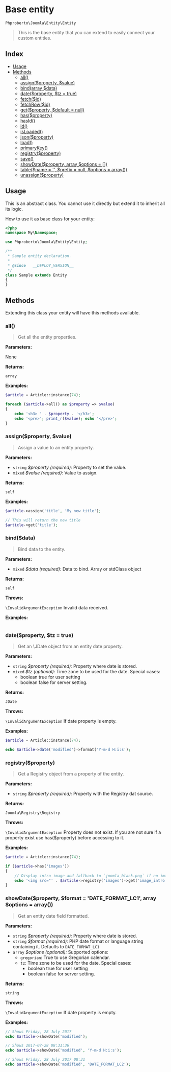 # Base entity

`Phproberto\Joomla\Entity\Entity`

> This is the base entity that you can extend to easily connect your custom entities.

## Index <a id="index"></a>

* [Usage](#usage)
* [Methods](#methods)
    * [all()](#all)
    * [assign($property, $value)](#assign)
    * [bind(array $data)](#bind)
    * [date($property, $tz = true)](#date)
    * [fetch($id)](#fetch)
    * [fetchRow($id)](#fetchRow)
    * [get($property, $default = null)](#get)
    * [has($property)](#has)
    * [hasId()](#hasId)
    * [id()](#id)
    * [isLoaded()](#isLoaded)
    * [json($property)](#json)
    * [load()](#load)
    * [primaryKey()](#primaryKey)
    * [registry($property)](#registry)
    * [save()](#save)
    * [showDate($property, array $options = [])](#showDate)
    * [table($name = '', $prefix = null, $options = array())](#table)
    * [unassign($property)](#unassign)

## Usage <a id="usage"></a>

This is an abstract class. You cannot use it directly but extend it to inherit all its logic. 

How to use it as base class for your entity:

```php
<?php
namespace My\Namespace;

use Phproberto\Joomla\Entity\Entity;

/**
 * Sample entity declaration.
 *
 * @since   __DEPLOY_VERSION__
 */
class Sample extends Entity
{
}
```

## Methods <a id="methods"></a>

Extending this class your entity will have this methods available.  

### all() <a id="all"></a>

> Get all the entity properties.

**Parameters:**

None

**Returns:**

`array`

**Examples:**

```php
$article = Article::instance(74);

foreach ($article->all() as $property => $value)
{
    echo '<h3> ' . $property . '</h3>';
    echo '<pre>'; print_r($value); echo '</pre>';
}
```

### assign($property, $value) <a id="assign"></a>

> Assign a value to an entity property.

**Parameters:**

* `string` *$property (required):* Property to set the value.
* `mixed` *$value (required):* Value to assign.

**Returns:**

`self`

**Examples:**

```php
$article->assign('title', 'My new title');

// This will return the new title
$article->get('title');
```

### bind($data) <a id="bind"></a>

> Bind data to the entity.

**Parameters:**

* `mixed` *$data (required):* Data to bind. Array or stdClass object

**Returns:**

`self`

**Throws:**

`\InvalidArgumentException` Invalid data received.

**Examples:**

```php

```

### date($property, $tz = true) <a id="date"></a>

> Get an \JDate object from an entity date property.

**Parameters:**

* `string` *$property (required):* Property where date is stored.
* `mixed`  *$tz (optional):* Time zone to be used for the date. Special cases: 
    * boolean true for user setting
    * boolean false for server setting.

**Returns:**

`JDate`

**Throws:**

`\InvalidArgumentException` If date property is empty.

**Examples:**

```php
$article = Article::instance(74);

echo $article->date('modified')->format('Y-m-d H:i:s');
```

### registry($property) <a id="registry"></a>

> Get a Registry object from a property of the entity.

**Parameters:**

* `string` *$property (required):* Property with the Registry dat source.

**Returns:**

`Joomla\Registry\Registry`

**Throws:**

`\InvalidArgumentException` Property does not exist. If you are not sure if a property exist use has($property) before accessing to it.

**Examples:**

```php
$article = Article::instance(74);

if ($article->has('images'))
{
    // Display intro image and fallback to `joomla_black.png` if no image is et
    echo '<img src="' . $article->registry('images')->get('image_intro', 'images/joomla_black.png') . '" />';
}
```

### showDate($property, $format = 'DATE_FORMAT_LC1', array $options = array()) <a id="showDate"></a>

> Get an entity date field formatted.

**Parameters:**

* `string` *$property (required):* Property where date is stored.
* `string` *$format (required):* PHP date format or language string containing it. Defaults to `DATE_FORMAT_LC1`
* `array`  *$options (optional):* Supported options:
    * `gregorian`: True to use Gregorian calendar.
    * `tz`: Time zone to be used for the date.  Special cases:
        * boolean true for user setting
        * boolean false for server setting.

**Returns:**

`string`

**Throws:**

`\InvalidArgumentException` If date property is empty.

**Examples:**

```php
// Shows Friday, 28 July 2017
echo $article->showDate('modified');

// Shows 2017-07-28 08:31:36
echo $article->showDate('modified', 'Y-m-d H:i:s');

// Shows Friday, 28 July 2017 08:31
echo $article->showDate('modified', 'DATE_FORMAT_LC2');
```
